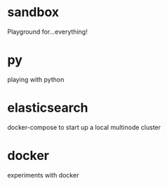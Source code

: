 # sandbox

Playground for...everything!

# py
playing with python

# elasticsearch
docker-compose to start up a local multinode cluster

# docker
experiments with docker